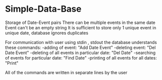 # Simple-Data-Base

Storage of Date-Event pairs
There can be multiple events in the same date
Event can't be an empty string
It is sufficient to store only 1 unique event in unique date, database ignores duplicates

For communication with user using stdin , stdout the database understands these commands:
-adding of event:                                             "Add Date Event"
-deleting event:                                              "Del Date Event"
-deleting of all events in particular date:                   "Del Date"
-searching of events for particular date:                     "Find Date"
-printing of all events for all dates:                        "Print"

All of the commands are written in separate lines by the user
